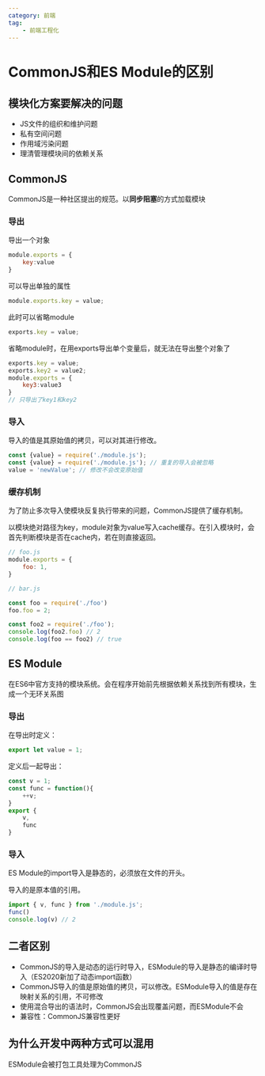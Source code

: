 ```yaml
---
category: 前端
tag:
    - 前端工程化
---
```


# CommonJS和ES Module的区别

## 模块化方案要解决的问题

- JS文件的组织和维护问题
- 私有空间问题
- 作用域污染问题
- 理清管理模块间的依赖关系

## CommonJS

CommonJS是一种社区提出的规范。以**同步阻塞**的方式加载模块

### 导出
导出一个对象
```js
module.exports = {
    key:value
}
```

可以导出单独的属性
```js
module.exports.key = value;
```

此时可以省略module
```js
exports.key = value;
```

省略module时，在用exports导出单个变量后，就无法在导出整个对象了
```js
exports.key = value;
exports.key2 = value2;
module.exports = {
    key3:value3
}
// 只导出了key1和key2
```

### 导入

导入的值是其原始值的拷贝，可以对其进行修改。
```js
const {value} = require('./module.js');
const {value} = require('./module.js'); // 重复的导入会被忽略
value = 'newValue'; // 修改不会改变原始值
```

### 缓存机制

为了防止多次导入使模块反复执行带来的问题，CommonJS提供了缓存机制。

以模块绝对路径为key，module对象为value写入cache缓存。在引入模块时，会首先判断模块是否在cache内，若在则直接返回。

```js
// foo.js
module.exports = {
    foo: 1,
}

// bar.js

const foo = require('./foo')
foo.foo = 2;

const foo2 = require('./foo');
console.log(foo2.foo) // 2
console.log(foo == foo2) // true
```

## ES Module

在ES6中官方支持的模块系统。会在程序开始前先根据依赖关系找到所有模块，生成一个无环关系图

### 导出

在导出时定义：
```js
export let value = 1;
```

定义后一起导出：
```js
const v = 1;
const func = function(){
    ++v;
}
export {
    v,
    func
}
```

### 导入

ES Module的import导入是静态的，必须放在文件的开头。

导入的是原本值的引用。
```js
import { v, func } from './module.js';
func()
console.log(v) // 2
```

## 二者区别

- CommonJS的导入是动态的运行时导入，ESModule的导入是静态的编译时导入（ES2020新加了动态import函数）
- CommonJS导入的值是原始值的拷贝，可以修改。ESModule导入的值是存在映射关系的引用，不可修改
- 使用混合导出的语法时，CommonJS会出现覆盖问题，而ESModule不会
- 兼容性：CommonJS兼容性更好

## 为什么开发中两种方式可以混用

ESModule会被打包工具处理为CommonJS